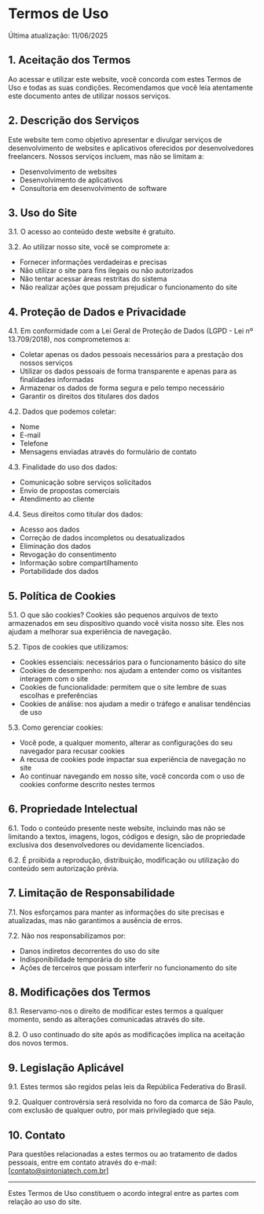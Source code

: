 # Termos de Uso

Última atualização: 11/06/2025

## 1. Aceitação dos Termos

Ao acessar e utilizar este website, você concorda com estes Termos de Uso e todas as suas condições. Recomendamos que você leia atentamente este documento antes de utilizar nossos serviços.

## 2. Descrição dos Serviços

Este website tem como objetivo apresentar e divulgar serviços de desenvolvimento de websites e aplicativos oferecidos por desenvolvedores freelancers. Nossos serviços incluem, mas não se limitam a:
- Desenvolvimento de websites
- Desenvolvimento de aplicativos
- Consultoria em desenvolvimento de software

## 3. Uso do Site

3.1. O acesso ao conteúdo deste website é gratuito.

3.2. Ao utilizar nosso site, você se compromete a:
- Fornecer informações verdadeiras e precisas
- Não utilizar o site para fins ilegais ou não autorizados
- Não tentar acessar áreas restritas do sistema
- Não realizar ações que possam prejudicar o funcionamento do site

## 4. Proteção de Dados e Privacidade

4.1. Em conformidade com a Lei Geral de Proteção de Dados (LGPD - Lei nº 13.709/2018), nos comprometemos a:

- Coletar apenas os dados pessoais necessários para a prestação dos nossos serviços
- Utilizar os dados pessoais de forma transparente e apenas para as finalidades informadas
- Armazenar os dados de forma segura e pelo tempo necessário
- Garantir os direitos dos titulares dos dados

4.2. Dados que podemos coletar:
- Nome
- E-mail
- Telefone
- Mensagens enviadas através do formulário de contato

4.3. Finalidade do uso dos dados:
- Comunicação sobre serviços solicitados
- Envio de propostas comerciais
- Atendimento ao cliente

4.4. Seus direitos como titular dos dados:
- Acesso aos dados
- Correção de dados incompletos ou desatualizados
- Eliminação dos dados
- Revogação do consentimento
- Informação sobre compartilhamento
- Portabilidade dos dados

## 5. Política de Cookies

5.1. O que são cookies?
Cookies são pequenos arquivos de texto armazenados em seu dispositivo quando você visita nosso site. Eles nos ajudam a melhorar sua experiência de navegação.

5.2. Tipos de cookies que utilizamos:
- Cookies essenciais: necessários para o funcionamento básico do site
- Cookies de desempenho: nos ajudam a entender como os visitantes interagem com o site
- Cookies de funcionalidade: permitem que o site lembre de suas escolhas e preferências
- Cookies de análise: nos ajudam a medir o tráfego e analisar tendências de uso

5.3. Como gerenciar cookies:
- Você pode, a qualquer momento, alterar as configurações do seu navegador para recusar cookies
- A recusa de cookies pode impactar sua experiência de navegação no site
- Ao continuar navegando em nosso site, você concorda com o uso de cookies conforme descrito nestes termos

## 6. Propriedade Intelectual

6.1. Todo o conteúdo presente neste website, incluindo mas não se limitando a textos, imagens, logos, códigos e design, são de propriedade exclusiva dos desenvolvedores ou devidamente licenciados.

6.2. É proibida a reprodução, distribuição, modificação ou utilização do conteúdo sem autorização prévia.

## 7. Limitação de Responsabilidade

7.1. Nos esforçamos para manter as informações do site precisas e atualizadas, mas não garantimos a ausência de erros.

7.2. Não nos responsabilizamos por:
- Danos indiretos decorrentes do uso do site
- Indisponibilidade temporária do site
- Ações de terceiros que possam interferir no funcionamento do site

## 8. Modificações dos Termos

8.1. Reservamo-nos o direito de modificar estes termos a qualquer momento, sendo as alterações comunicadas através do site.

8.2. O uso continuado do site após as modificações implica na aceitação dos novos termos.

## 9. Legislação Aplicável

9.1. Estes termos são regidos pelas leis da República Federativa do Brasil.

9.2. Qualquer controvérsia será resolvida no foro da comarca de São Paulo, com exclusão de qualquer outro, por mais privilegiado que seja.

## 10. Contato

Para questões relacionadas a estes termos ou ao tratamento de dados pessoais, entre em contato através do e-mail: [contato@sintoniatech.com.br]

---

Estes Termos de Uso constituem o acordo integral entre as partes com relação ao uso do site. 
